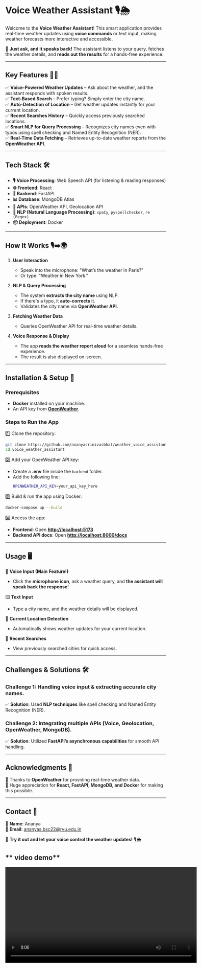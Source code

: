 # **Voice Weather Assistant 🎙️🌦️**  

Welcome to the **Voice Weather Assistant**! This smart application provides real-time weather updates using **voice commands** or text input, making weather forecasts more interactive and accessible.  

🚀 **Just ask, and it speaks back!** The assistant listens to your query, fetches the weather details, and **reads out the results** for a hands-free experience.  

---

## **Key Features 🎤✨**  

✅ **Voice-Powered Weather Updates** – Ask about the weather, and the assistant responds with spoken results.  
✅ **Text-Based Search** – Prefer typing? Simply enter the city name.  
✅ **Auto-Detection of Location** – Get weather updates instantly for your current location.  
✅ **Recent Searches History** – Quickly access previously searched locations.  
✅ **Smart NLP for Query Processing** – Recognizes city names even with typos using spell checking and Named Entity Recognition (NER).  
✅ **Real-Time Data Fetching** – Retrieves up-to-date weather reports from the **OpenWeather API**.  

---

## **Tech Stack 🛠️**  

- **🎙️ Voice Processing**: Web Speech API (for listening & reading responses)  
- **🌐 Frontend**: React  
- **🚀 Backend**: FastAPI  
- **📊 Database**: MongoDB Atlas  
- **📡 APIs**: OpenWeather API, Geolocation API  
- **🧠 NLP (Natural Language Processing)**: `spaCy`, `pyspellchecker`, `re (Regex)`  
- **📦 Deployment**: Docker  

---

## **How It Works 🎙️➡️🌍**  

1. **User Interaction**  
   - Speak into the microphone: "What’s the weather in Paris?"  
   - Or type: "Weather in New York."  

2. **NLP & Query Processing**  
   - The system **extracts the city name** using NLP.  
   - If there's a typo, it **auto-corrects** it.  
   - Validates the city name via **OpenWeather API**.  

3. **Fetching Weather Data**  
   - Queries OpenWeather API for real-time weather details.  

4. **Voice Response & Display**  
   - The app **reads the weather report aloud** for a seamless hands-free experience.  
   - The result is also displayed on-screen.  

---

## **Installation & Setup 🚀**  

### **Prerequisites**  
- **Docker** installed on your machine.  
- An API key from **[OpenWeather](https://openweathermap.org/api)**.  

### **Steps to Run the App**  

1️⃣ Clone the repository:  
```sh
git clone https://github.com/ananyasrinivasbhat/weather_voice_assistant.git
cd voice_weather_assistant
```

2️⃣ Add your OpenWeather API key:  
- Create a **.env** file inside the `backend` folder.  
- Add the following line:  
  ```sh
  OPENWEATHER_API_KEY=your_api_key_here
  ```

3️⃣ Build & run the app using Docker:  
```sh
docker-compose up --build
```

4️⃣ Access the app:  
- **Frontend**: Open **[http://localhost:5173](http://localhost:5173)**  
- **Backend API docs**: Open **[http://localhost:8000/docs](http://localhost:8000/docs)**  

---

## **Usage 🖥️**  

🎤 **Voice Input (Main Feature!)**  
- Click the **microphone icon**, ask a weather query, and **the assistant will speak back the response**!  

⌨️ **Text Input**  
- Type a city name, and the weather details will be displayed.  

📍 **Current Location Detection**  
- Automatically shows weather updates for your current location.  

📝 **Recent Searches**  
- View previously searched cities for quick access.  

---

## **Challenges & Solutions 🛠️**  

### **Challenge 1: Handling voice input & extracting accurate city names.**  
✅ **Solution**: Used **NLP techniques** like spell checking and Named Entity Recognition (NER).  

### **Challenge 2: Integrating multiple APIs (Voice, Geolocation, OpenWeather, MongoDB).**  
✅ **Solution**: Utilized **FastAPI’s asynchronous capabilities** for smooth API handling.  

---

## **Acknowledgments 🙏**  

🎉 Thanks to **OpenWeather** for providing real-time weather data.  
💙 Huge appreciation for **React, FastAPI, MongoDB, and Docker** for making this possible.  

---

## **Contact 📧**  

📌 **Name**: Ananya  
📌 **Email**: ananyas.bsc22@rvu.edu.in  

🚀 **Try it out and let your voice control the weather updates!** 🎙️🌦️

## ** video demo**
<video src="video.mp4" controls width="600"></video>
